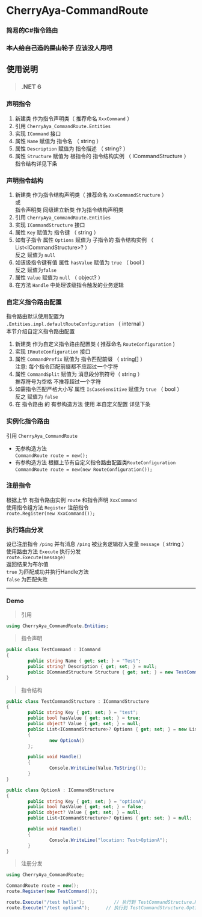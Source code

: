 # CherryAya-CommandRoute
### 简易的C#指令路由
### ~~本人给自己造的屎山轮子~~ 应该没人用吧

## 使用说明

>### .NET 6

### 声明指令
1. 新建类 作为指令声明类（ 推荐命名 `XxxCommand` ）
2. 引用 `CherryAya_CommandRoute.Entities`
3. 实现 `ICommand` 接口
4. 属性 `Name` 赋值为 指令名 （ string ）
5. 属性 `Description` 赋值为 指令描述 （ string? ）
6. 属性 `Structure` 赋值为 根指令的 指令结构实例 （ ICommandStructure ）<br> 指令结构详见下条

### 声明指令结构
1. 新建类 作为指令结构声明类（ 推荐命名 `XxxCommandStructure` ）<br> 或 <br> 指令声明类 同级建立新类 作为指令结构声明类
2. 引用 `CherryAya_CommandRoute.Entities`
3. 实现 `ICommandStructure` 接口
4. 属性 `Key` 赋值为 指令键 （ string ）
5. 如有子指令 属性 `Options` 赋值为 子指令的 指令结构实例 （ List\<ICommandStructure>\? ）<br> 反之 赋值为 `null`
6. 如该级指令键有值 属性 `hasValue` 赋值为 `true` （ bool ）<br> 反之 赋值为`false`
7. 属性 `Value` 赋值为 `null` （ object? ）
8. 在方法 `Handle` 中处理该级指令触发的业务逻辑

### 自定义指令路由配置
指令路由默认使用配置为 <br>  `.Entities.impl.defaultRouteConfiguration` （ internal ） <br> 本节介绍自定义指令路由配置
1. 新建类 作为自定义指令路由配置类 ( 推荐命名 `RouteConfiguration` )
2. 实现 `IRouteConfiguration` 接口
3. 属性 `CommandPrefix` 赋值为 指令匹配前缀 （ string[] ）<br> 注意: 每个指令匹配前缀都不应超过一个字符
4. 属性 `CommandSplit` 赋值为 消息段分割符号（ string ） <br> 推荐符号为空格 不推荐超过一个字符
5. 如需指令匹配严格大小写 属性 `IsCaseSensitive` 赋值为 `true` （ bool ）<br> 反之 赋值为 `false`
6. 在 指令路由 的 有参构造方法 使用 本自定义配置 详见下条

### 实例化指令路由
引用 `CherryAya_CommandRoute`
+ 无参构造方法 <br>
        `CommandRoute route = new();`
+ 有参构造方法 根据上节有自定义指令路由配置类`RouteConfiguration` <br>
        `CommandRoute route = new(new RouteConfiguration());`

### 注册指令
根据上节 有指令路由实例 `route` 和指令声明 `XxxCommand` <br>
使用指令组方法 `Register` 注册指令 <br>
`route.Register(new XxxCommand());`

### 执行路由分发
设已注册指令 `/ping` 并有消息 `/ping` 被业务逻辑存入变量 `message`（ string ） <br>
使用路由方法 `Execute` 执行分发 <br>
`route.Execute(message)` <br>
返回结果为布尔值 <br> `true` 为匹配成功并执行Handle方法 <br> `false` 为匹配失败

<hr>

### Demo
> 引用
````csharp
using CherryAya_CommandRoute.Entities;
````
> 指令声明
````csharp
public class TestCommand : ICommand
{
        public string Name { get; set; } = "Test";
        public string? Description { get; set; } = null;
        public ICommandStructure Structure { get; set; } = new TestCommandStructure();
}
````
> 指令结构
````csharp
public class TestCommandStructure : ICommandStructure
{
        public string Key { get; set; } = "test";
        public bool hasValue { get; set; } = true;
        public object? Value { get; set; } = null;
        public List<ICommandStructure>? Options { get; set; } = new List<ICommandStructure>()
        {
                new OptionA()
        };

        public void Handle()
        {
                Console.WriteLine(Value.ToString());
        }
}

public class OptionA : ICommandStructure
{
        public string Key { get; set; } = "optionA";
        public bool hasValue { get; set; } = false;
        public object? Value { get; set; } = null;
        public List<ICommandStructure>? Options { get; set; } = null;

        public void Handle()
        {
                Console.WriteLine("location: Test>OptionA");
        }
}
````
> 注册分发
````csharp
using CherryAya_CommandRoute;

CommandRoute route = new();
route.Register(new TestCommand());

route.Execute("/test hello");           // 执行到 TestCommandStructure.Handle()
route.Execute("/test optionA");      // 执行到 TestCommandStructure.Options[0].Handle()
````